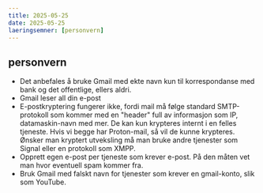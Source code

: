 ```yaml
---
title: 2025-05-25
date: 2025-05-25
laeringsemner: [personvern]
---
```

## personvern

- Det anbefales å bruke Gmail med ekte navn kun til korrespondanse med bank og det offentlige, ellers aldri.
- Gmail leser all din e-post
- E-postkryptering fungerer ikke, fordi mail må følge standard SMTP-protokoll som kommer med en "header" full av informasjon som IP, datamaskin-navn med mer. De kan kun krypteres internt i en felles tjeneste. Hvis vi begge har Proton-mail, så vil de kunne krypteres. Ønsker man kryptert utveksling må man bruke andre tjenester som Signal eller en protokoll som XMPP.
- Opprett egen e-post per tjeneste som krever e-post. På den måten vet man hvor eventuell spam kommer fra.
- Bruk Gmail med falskt navn for tjenester som krever en gmail-konto, slik som YouTube.



